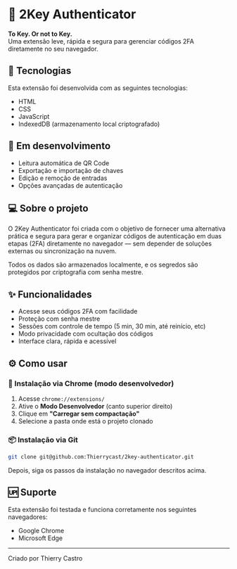 # 🔐 2Key Authenticator

**To Key. Or not to Key.**  
Uma extensão leve, rápida e segura para gerenciar códigos 2FA diretamente no seu navegador.



## 🚀 Tecnologias

Esta extensão foi desenvolvida com as seguintes tecnologias:

- HTML
- CSS
- JavaScript
- IndexedDB (armazenamento local criptografado)



## 🚧 Em desenvolvimento

- Leitura automática de QR Code
- Exportação e importação de chaves
- Edição e remoção de entradas
- Opções avançadas de autenticação



## 💻 Sobre o projeto

O 2Key Authenticator foi criada com o objetivo de fornecer uma alternativa prática e segura para gerar e organizar códigos de autenticação em duas etapas (2FA) diretamente no navegador — sem depender de soluções externas ou sincronização na nuvem.

Todos os dados são armazenados localmente, e os segredos são protegidos por criptografia com senha mestre.



## ✨ Funcionalidades

- Acesse seus códigos 2FA com facilidade
- Proteção com senha mestre
- Sessões com controle de tempo (5 min, 30 min, até reinício, etc)
- Modo privacidade com ocultação dos códigos
- Interface clara, rápida e acessível



## ⚙️ Como usar

### 🧩 Instalação via Chrome (modo desenvolvedor)

1. Acesse `chrome://extensions/`
2. Ative o **Modo Desenvolvedor** (canto superior direito)
3. Clique em **"Carregar sem compactação"**
4. Selecione a pasta onde está o projeto clonado

### 📦 Instalação via Git

```bash
git clone git@github.com:Thierrycast/2key-authenticator.git
```

Depois, siga os passos da instalação no navegador descritos acima.



## 🆙 Suporte

Esta extensão foi testada e funciona corretamente nos seguintes navegadores:

- Google Chrome
- Microsoft Edge

---

Criado por Thierry Castro
